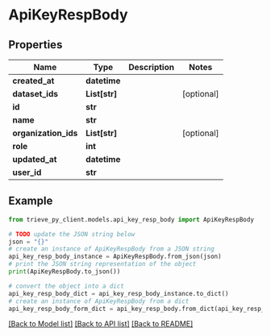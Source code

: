 # ApiKeyRespBody


## Properties

Name | Type | Description | Notes
------------ | ------------- | ------------- | -------------
**created_at** | **datetime** |  | 
**dataset_ids** | **List[str]** |  | [optional] 
**id** | **str** |  | 
**name** | **str** |  | 
**organization_ids** | **List[str]** |  | [optional] 
**role** | **int** |  | 
**updated_at** | **datetime** |  | 
**user_id** | **str** |  | 

## Example

```python
from trieve_py_client.models.api_key_resp_body import ApiKeyRespBody

# TODO update the JSON string below
json = "{}"
# create an instance of ApiKeyRespBody from a JSON string
api_key_resp_body_instance = ApiKeyRespBody.from_json(json)
# print the JSON string representation of the object
print(ApiKeyRespBody.to_json())

# convert the object into a dict
api_key_resp_body_dict = api_key_resp_body_instance.to_dict()
# create an instance of ApiKeyRespBody from a dict
api_key_resp_body_form_dict = api_key_resp_body.from_dict(api_key_resp_body_dict)
```
[[Back to Model list]](../README.md#documentation-for-models) [[Back to API list]](../README.md#documentation-for-api-endpoints) [[Back to README]](../README.md)


